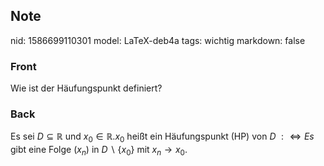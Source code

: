 ## Note
nid: 1586699110301
model: LaTeX-deb4a
tags: wichtig
markdown: false

### Front
Wie ist der Häufungspunkt definiert?

### Back
Es sei $D \subseteq \mathbb{R}$ und $x_{0} \in \mathbb{R} . x_{0}$ heißt ein Häufungspunkt (HP) von $D$ $: \Longleftrightarrow E s$ gibt eine Folge $\left(x_{n}\right)$ in $D \backslash\left\{x_{0}\right\}$ mit $x_{n} \rightarrow x_{0}$.
